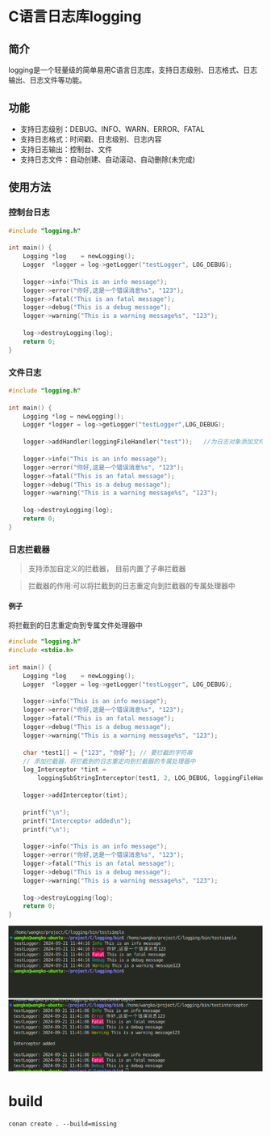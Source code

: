 # C语言日志库logging

## 简介

logging是一个轻量级的简单易用C语言日志库，支持日志级别、日志格式、日志输出、日志文件等功能。

## 功能

- 支持日志级别：DEBUG、INFO、WARN、ERROR、FATAL
- 支持日志格式：时间戳、日志级别、日志内容
- 支持日志输出：控制台、文件
- 支持日志文件：自动创建、自动滚动、自动删除(未完成)

## 使用方法

### 控制台日志
```c
#include "logging.h"

int main() {
    Logging *log    = newLogging();
    Logger  *logger = log->getLogger("testLogger", LOG_DEBUG);

    logger->info("This is an info message");
    logger->error("你好,这是一个错误消息%s", "123");
    logger->fatal("This is an fatal message");
    logger->debug("This is a debug message");
    logger->warning("This is a warning message%s", "123");

    log->destroyLogging(log);
    return 0;
}
```

### 文件日志
```c
#include "logging.h"

int main() {
    Logging *log = newLogging();
    Logger *logger = log->getLogger("testLogger",LOG_DEBUG);
    
    logger->addHandler(loggingFileHandler("test"));   //为日志对象添加文件处理器

    logger->info("This is an info message");
    logger->error("你好,这是一个错误消息%s", "123");
    logger->fatal("This is an fatal message");
    logger->debug("This is a debug message");
    logger->warning("This is a warning message%s", "123");

    log->destroyLogging(log);
    return 0;
}
```

### 日志拦截器
> 支持添加自定义的拦截器， 目前内置了子串拦截器

> 拦截器的作用:可以将拦截到的日志重定向到拦截器的专属处理器中


#### 例子
将拦截到的日志重定向到专属文件处理器中
```c
#include "logging.h"
#include <stdio.h>

int main() {
    Logging *log    = newLogging();
    Logger  *logger = log->getLogger("testLogger", LOG_DEBUG);

    logger->info("This is an info message");
    logger->error("你好,这是一个错误消息%s", "123");
    logger->fatal("This is an fatal message");
    logger->debug("This is a debug message");
    logger->warning("This is a warning message%s", "123");

    char *test1[] = {"123", "你好"}; // 要拦截的字符串
    // 添加拦截器，将拦截到的日志重定向到拦截器的专属处理器中
    log_Interceptor *tint =
        loggingSubStringInterceptor(test1, 2, LOG_DEBUG, loggingFileHandler("被拦截"));

    logger->addInterceptor(tint);

    printf("\n");
    printf("Interceptor added\n");
    printf("\n");

    logger->info("This is an info message");
    logger->error("你好,这是一个错误消息%s", "123");
    logger->fatal("This is an fatal message");
    logger->debug("This is a debug message");
    logger->warning("This is a warning message%s", "123");

    log->destroyLogging(log);
    return 0;
}
```
![](docs/img/2024-09-21-11-44-25.png)
![](docs/img/2024-09-21-11-44-06.png)


# build
```shell
conan create . --build=missing
```